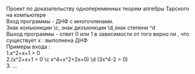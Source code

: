 
Проект по доказательству однопеременных теорем алгебры Тарского на компьютере  
Вход программы - ДНФ с многочленами.  
Знак конъюнкции \c, знак дизъюнкции \d,знак степени ^d  
Выход программы - ответ 0 или 1 в зависимости от того верно ли , что существует x : выполнена ДНФ  
Примеры входа :  
1.x^2+x+1 > 0  
2.(x^2+x+1 = 0 \c x^4+x^2+2x=0) \d (3x^4-2 = 0)  
3. ...  
